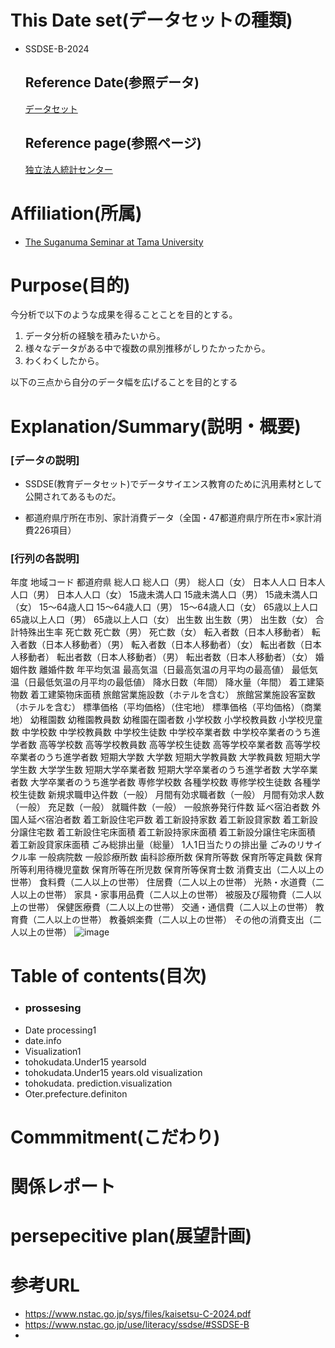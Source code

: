 # This Date set(データセットの種類)
- SSDSE-B-2024
   ## Reference Date(参照データ)
   [データセット](https://www.nstac.go.jp/sys/files/SSDSE-B-2024.csv)
   ## Reference page(参照ページ)
   [独立法人統計センター](https://www.nstac.go.jp/use/literacy/ssdse/#SSDSE-B)
# Affiliation(所属)
- [The Suganuma Seminar at Tama University](https://www.tama.ac.jp/faculty/seminar/smis/suganuma.html)
# Purpose(目的)
今分析で以下のような成果を得ることことを目的とする。
1. データ分析の経験を積みたいから。
2. 様々なデータがある中で複数の県別推移がしりたかったから。
3. わくわくしたから。

以下の三点から自分のデータ幅を広げることを目的とする
# Explanation/Summary(説明・概要)
### [データの説明]

- SSDSE(教育データセット)でデータサイエンス教育のために汎用素材として公開されてあるものだ。

- 都道府県庁所在市別、家計消費データ（全国・47都道府県庁所在市×家計消費226項目）
### [行列の各説明]
年度 地域コード	都道府県	総人口	総人口（男）	総人口（女）	日本人人口	日本人人口（男）	日本人人口（女）	15歳未満人口	15歳未満人口（男）	15歳未満人口（女）	15～64歳人口	15～64歳人口（男）	15～64歳人口（女）	65歳以上人口	65歳以上人口（男）	65歳以上人口（女）	出生数	出生数（男）	出生数（女）	合計特殊出生率	死亡数	死亡数（男）	死亡数（女）	転入者数（日本人移動者）	転入者数（日本人移動者）（男）	転入者数（日本人移動者）（女）	転出者数（日本人移動者）	転出者数（日本人移動者）（男）	転出者数（日本人移動者）（女）	婚姻件数	離婚件数	年平均気温	最高気温（日最高気温の月平均の最高値）	最低気温（日最低気温の月平均の最低値）	降水日数（年間）	降水量（年間）	着工建築物数	着工建築物床面積	旅館営業施設数（ホテルを含む）	旅館営業施設客室数（ホテルを含む）	標準価格（平均価格）（住宅地）	標準価格（平均価格）（商業地）	幼稚園数	幼稚園教員数	幼稚園在園者数	小学校数	小学校教員数	小学校児童数	中学校数	中学校教員数	中学校生徒数	中学校卒業者数	中学校卒業者のうち進学者数	高等学校数	高等学校教員数	高等学校生徒数	高等学校卒業者数	高等学校卒業者のうち進学者数	短期大学数	大学数	短期大学教員数	大学教員数	短期大学学生数	大学学生数	短期大学卒業者数	短期大学卒業者のうち進学者数	大学卒業者数	大学卒業者のうち進学者数	専修学校数	各種学校数	専修学校生徒数	各種学校生徒数	新規求職申込件数（一般）	月間有効求職者数（一般）	月間有効求人数（一般）	充足数（一般）	就職件数（一般）	一般旅券発行件数	延べ宿泊者数	外国人延べ宿泊者数	着工新設住宅戸数	着工新設持家数	着工新設貸家数	着工新設分譲住宅数	着工新設住宅床面積	着工新設持家床面積	着工新設分譲住宅床面積	着工新設貸家床面積	ごみ総排出量（総量）	1人1日当たりの排出量	ごみのリサイクル率	一般病院数	一般診療所数	歯科診療所数	保育所等数	保育所等定員数	保育所等利用待機児童数	保育所等在所児数	保育所等保育士数	消費支出（二人以上の世帯）	食料費（二人以上の世帯）	住居費（二人以上の世帯）	光熱・水道費（二人以上の世帯）	家具・家事用品費（二人以上の世帯）	被服及び履物費（二人以上の世帯）	保健医療費（二人以上の世帯）	交通・通信費（二人以上の世帯）	教育費（二人以上の世帯）	教養娯楽費（二人以上の世帯）	その他の消費支出（二人以上の世帯）
![image](https://github.com/Keita062/SSDESE-B-24/assets/167952725/ec9c28ad-ff54-4b2c-89c7-3c1afceaef3c)

# Table of contents(目次)
- ### prossesing
 - Date processing1
 - date.info
 - Visualization1
 - tohokudata.Under15 yearsold
 - tohokudata.Under15 years.old visualization
 - tohokudata. prediction.visualization
 - Oter.prefecture.definiton
# Commmitment(こだわり)


# 関係レポート
# persepecitive plan(展望計画)
# 参考URL
- https://www.nstac.go.jp/sys/files/kaisetsu-C-2024.pdf
- https://www.nstac.go.jp/use/literacy/ssdse/#SSDSE-B
- 
